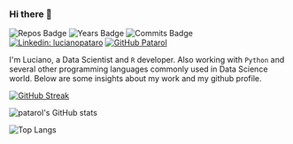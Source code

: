 ### Hi there 👋

![Repos Badge](https://badges.pufler.dev/repos/patarol)
![Years Badge](https://badges.pufler.dev/years/patarol)
![Commits Badge](https://badges.pufler.dev/commits/monthly/patarol)
[![Linkedin: lucianopataro](https://img.shields.io/badge/-lucianopataro-blue?style=flat-square&logo=Linkedin&logoColor=white&link=https://www.linkedin.com/in/luciano-pataro/)](https://www.linkedin.com/in/luciano-pataro/)
[![GitHub Patarol](https://img.shields.io/github/followers/patarol?label=follow&style=social)](https://github.com/patarol)


I'm Luciano, a Data Scientist and `R` developer. Also working with `Python` and several other programming languages commonly used in Data Science world.
Below are some insights about my work and my github profile.

[![GitHub Streak](https://github-readme-streak-stats.herokuapp.com?user=patarol&theme=tokyonight&hide_border=true&date_format=M%20j%5B%2C%20Y%5D)](https://git.io/streak-stats)

![patarol's GitHub stats](https://github-readme-stats.vercel.app/api?username=patarol&show_icons=true&count_private=true&hide_border=true&theme=tokyonight)


![Top Langs](https://github-readme-stats.vercel.app/api/top-langs/?username=patarol&count_private=true&hide_border=true&theme=tokyonight)


<!--
**patarol/patarol** is a ✨ _special_ ✨ repository because its `README.md` (this file) appears on your GitHub profile.

Here are some ideas to get you started:

- 🔭 I’m currently working on ...
- 🌱 I’m currently learning ...
- 👯 I’m looking to collaborate on ...
- 🤔 I’m looking for help with ...
- 💬 Ask me about ...
- 📫 How to reach me: ...
- 😄 Pronouns: ...
- ⚡ Fun fact: ...
-->

